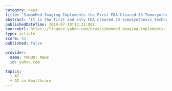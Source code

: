 ```yaml
---
category: news
title: "SimonMed Imaging Implements the First FDA-Cleared 3D Tomosynthesis Software Using Artificial Intelligence"
abstract: "It is the first and only FDA cleared 3D tomosynthesis technology using artificial intelligence ... providing innovative cancer detection and therapy solutions. For more information, visit ..."
publishedDateTime: 2019-07-10T13:21:00Z
sourceUrl: https://finance.yahoo.com/news/simonmed-imaging-implements-first-fda-120000868.html
type: article
score: 41
published: false

provider:
  name: YAHOO! News
  id: yahoo.com

topics:
  - AI
  - AI in Healthcare
---
```

